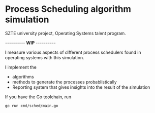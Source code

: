 # Process Scheduling algorithm simulation

SZTE university project, Operating Systems talent program.

---------- **WIP** ----------

I measure various aspects of different process schedulers found in operating systems with this simulation.

I implement the 
 - algorithms
 - methods to generate the processes probablistically
 - Reporting system that gives insights into the result of the simulation

If you have the Go toolchain, run 
```sh
go run cmd/sched/main.go
```

